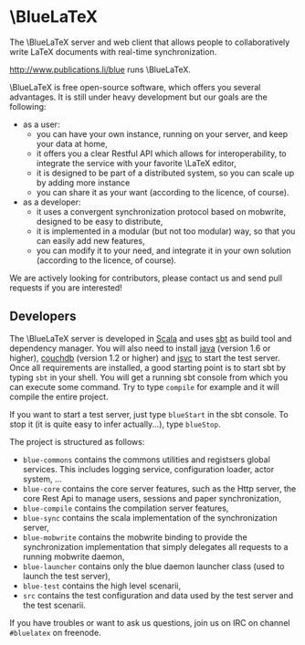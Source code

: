 \BlueLaTeX
==========

The \BlueLaTeX server and web client that allows people to collaboratively write LaTeX documents with real-time synchronization.

<http://www.publications.li/blue> runs \BlueLaTeX.

\BlueLaTeX is free open-source software, which offers you several advantages.
It is still under heavy development but our goals are the following:
 - as a user:
   - you can have your own instance, running on your server, and keep your data at home,
   - it offers you a clear Restful API which allows for interoperability, to integrate the service with your favorite \LaTeX editor,
   - it is designed to be part of a distributed system, so you can scale up by adding more instance
   - you can share it as your want (according to the licence, of course).
 - as a developer:
   - it uses a convergent synchronization protocol based on mobwrite, designed to be easy to distribute,
   - it is implemented in a modular (but not too modular) way, so that you can easily add new features,
   - you can modify it to your need, and integrate it in your own solution (according to the licence, of course).

We are actively looking for contributors, please contact us and send pull requests if you are interested!

Developers
----------

The \BlueLaTeX server is developed in [Scala](http://scala-lang.org/) and uses [sbt](http://www.scala-sbt.org/) as build tool and dependency manager.
You will also need to install [java](http://java.com) (version 1.6 or higher), [couchdb](http://couchdb.apache.org/) (version 1.2 or higher) and [jsvc](http://commons.apache.org/proper/commons-daemon/jsvc.html) to start the test server.
Once all requirements are installed, a good starting point is to start sbt by typing `sbt` in your shell. You will get a running sbt console from which you can execute some command.
Try to type `compile` for example and it will compile the entire project.

If you want to start a test server, just type `blueStart` in the sbt console. To stop it (it is quite easy to infer actually...), type `blueStop`.

The project is structured as follows:
 - `blue-commons` contains the commons utilities and registsers global services. This includes logging service, configuration loader, actor system, ...
 - `blue-core` contains the core server features, such as the Http server, the core Rest Api to manage users, sessions and paper synchronization,
 - `blue-compile` contains the compilation server features,
 - `blue-sync` contains the scala implementation of the synchronization server,
 - `blue-mobwrite` contains the mobwrite binding to provide the synchronization implementation that simply delegates all requests to a running mobwrite daemon,
 - `blue-launcher` contains only the blue daemon launcher class (used to launch the test server),
 - `blue-test` contains the high level scenarii,
 - `src` contains the test configuration and data used by the test server and the test scenarii.

If you have troubles or want to ask us questions, join us on IRC on channel `#bluelatex` on freenode.

